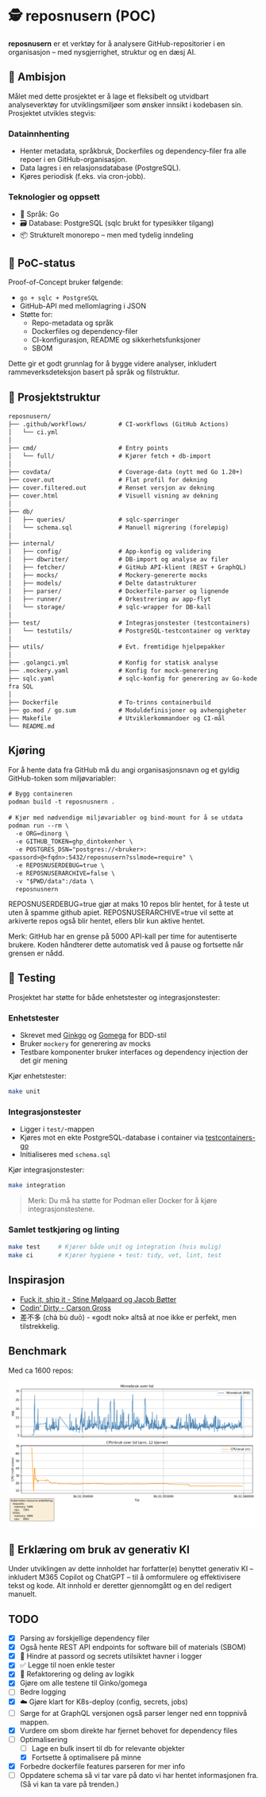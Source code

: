 # 🕵️ reposnusern (POC)

**reposnusern** er et verktøy for å analysere GitHub-repositorier i en organisasjon – med nysgjerrighet, struktur og en dæsj AI.

## 🎯 Ambisjon

Målet med dette prosjektet er å lage et fleksibelt og utvidbart analyseverktøy for utviklingsmiljøer som ønsker innsikt i kodebasen sin. Prosjektet utvikles stegvis:

### Datainnhenting

- Henter metadata, språkbruk, Dockerfiles og dependency-filer fra alle repoer i en GitHub-organisasjon.
- Data lagres i en relasjonsdatabase (PostgreSQL).
- Kjøres periodisk (f.eks. via cron-jobb).

### Teknologier og oppsett

- 🧠 Språk: Go
- 🗃️ Database: PostgreSQL (sqlc brukt for typesikker tilgang)
- 📦 Strukturelt monorepo – men med tydelig inndeling

## 🧪 PoC-status

Proof-of-Concept bruker følgende:
- `go + sqlc + PostgreSQL` 
- GitHub-API med mellomlagring i JSON
- Støtte for:
  - Repo-metadata og språk
  - Dockerfiles og dependency-filer
  - CI-konfigurasjon, README og sikkerhetsfunksjoner
  - SBOM

Dette gir et godt grunnlag for å bygge videre analyser, inkludert rammeverksdeteksjon basert på språk og filstruktur.


## 📁 Prosjektstruktur
```
reposnusern/
├── .github/workflows/         # CI-workflows (GitHub Actions)
│   └── ci.yml
│
├── cmd/                       # Entry points 
│   └── full/                  # Kjører fetch + db-import
│
├── covdata/                   # Coverage-data (nytt med Go 1.20+)
├── cover.out                  # Flat profil for dekning
├── cover.filtered.out         # Renset versjon av dekning
├── cover.html                 # Visuell visning av dekning
│
├── db/
│   ├── queries/               # sqlc-spørringer
│   └── schema.sql             # Manuell migrering (foreløpig)
│
├── internal/
│   ├── config/                # App-konfig og validering
│   ├── dbwriter/              # DB-import og analyse av filer
│   ├── fetcher/               # GitHub API-klient (REST + GraphQL)
│   ├── mocks/                 # Mockery-genererte mocks
│   ├── models/                # Delte datastrukturer
│   ├── parser/                # Dockerfile-parser og lignende
│   ├── runner/                # Orkestrering av app-flyt
│   └── storage/               # sqlc-wrapper for DB-kall
│
├── test/                      # Integrasjonstester (testcontainers)
│   └── testutils/             # PostgreSQL-testcontainer og verktøy
│
├── utils/                     # Evt. fremtidige hjelpepakker
│
├── .golangci.yml              # Konfig for statisk analyse
├── .mockery.yaml              # Konfig for mock-generering
├── sqlc.yaml                  # sqlc-konfig for generering av Go-kode fra SQL
│
├── Dockerfile                 # To-trinns containerbuild
├── go.mod / go.sum            # Moduldefinisjoner og avhengigheter
├── Makefile                   # Utviklerkommandoer og CI-mål
└── README.md

```

## Kjøring

For å hente data fra GitHub må du angi organisasjonsnavn og et gyldig GitHub-token som miljøvariabler:

```
# Bygg containeren
podman build -t reposnusnern .

# Kjør med nødvendige miljøvariabler og bind-mount for å se utdata
podman run --rm \
  -e ORG=dinorg \
  -e GITHUB_TOKEN=ghp_dintokenher \
  -e POSTGRES_DSN="postgres://<bruker>:<passord>@<fqdn>:5432/reposnusern?sslmode=require" \
  -e REPOSNUSERDEBUG=true \
  -e REPOSNUSERARCHIVE=false \
  -v "$PWD/data":/data \
  reposnusnern

```

REPOSNUSERDEBUG=true gjør at maks 10 repos blir hentet, for å teste ut uten å spamme github apiet.
REPOSNUSERARCHIVE=true vil sette at arkiverte repos også blir hentet, ellers blir kun aktive hentet.

Merk: GitHub har en grense på 5000 API-kall per time for autentiserte brukere. Koden håndterer dette automatisk ved å pause og fortsette når grensen er nådd.

## 💪 Testing

Prosjektet har støtte for både enhetstester og integrasjonstester:

### Enhetstester

* Skrevet med [Ginkgo](https://onsi.github.io/ginkgo/) og [Gomega](https://onsi.github.io/gomega/) for BDD-stil
* Bruker `mockery` for generering av mocks
* Testbare komponenter bruker interfaces og dependency injection der det gir mening

Kjør enhetstester:

```bash
make unit
```

### Integrasjonstester

* Ligger i `test/`-mappen
* Kjøres mot en ekte PostgreSQL-database i container via [testcontainers-go](https://github.com/testcontainers/testcontainers-go)
* Initialiseres med `schema.sql`

Kjør integrasjonstester:

```bash
make integration
```

> Merk: Du må ha støtte for Podman eller Docker for å kjøre integrasjonstestene.

### Samlet testkjøring og linting

```bash
make test     # Kjører både unit og integration (hvis mulig)
make ci       # Kjører hygiene + test: tidy, vet, lint, test
```

## Inspirasjon
 - [Fuck it, ship it - Stine Mølgaard og Jacob Bøtter](https://fuckitshipit.dk/)
 - [Codin' Dirty - Carson Gross](https://htmx.org/essays/codin-dirty/)
 - 差不多 (chà bù duō) - «godt nok» altså at noe ikke er perfekt, men tilstrekkelig.

## Benchmark
Med ca 1600 repos:

![Benchmark: minne og CPU](utils/benchmark.png)

## 🤖 Erklæring om bruk av generativ KI

Under utviklingen av dette innholdet har forfatter(e) benyttet generativ KI – inkludert M365 Copilot og ChatGPT – til å omformulere og effektivisere tekst og kode. Alt innhold er deretter gjennomgått og en del redigert manuelt. 

## TODO

- [x] Parsing av forskjellige dependency filer
- [x] Også hente REST API endpoints for software bill of materials (SBOM)
- [x] 🔐 Hindre at passord og secrets utilsiktet havner i logger
- [x] ✅ Legge til noen enkle tester
- [x] 🧹 Refaktorering og deling av logikk
- [x] Gjøre om alle testene til Ginko/gomega
- [ ] Bedre logging
- [x] ☁️ Gjøre klart for K8s-deploy (config, secrets, jobs)
- [ ] Sørge for at GraphQL versjonen også parser lenger ned enn toppnivå mappen.
- [x] Vurdere om sbom direkte har fjernet behovet for dependency files
- [ ] Optimalisering
  - [ ] Lage en bulk insert til db for relevante objekter
  - [x] Fortsette å optimalisere på minne
- [x] Forbedre dockerfile features parseren for mer info
- [ ] Oppdatere schema så vi tar vare på dato vi har hentet informasjonen fra. (Så vi kan ta vare på trenden.)